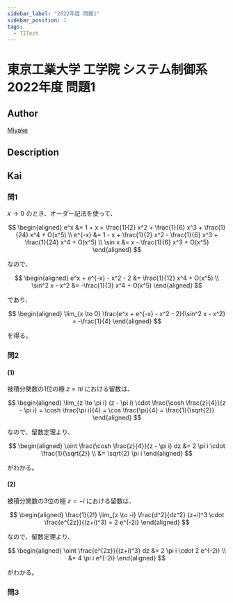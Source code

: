 ```yaml
---
sidebar_label: "2022年度 問題1"
sidebar_position: 1
tags:
  - TITech
---
```

# 東京工業大学 工学院 システム制御系 2022年度 問題1

## **Author**
[Miyake](https://miyake.github.io/exams/index.html)

## **Description**

## **Kai**
### 問1
$x \to 0$ のとき、オーダー記法を使って、

$$
\begin{aligned}
e^x &= 1 + x + \frac{1}{2} x^2 + \frac{1}{6} x^3 + \frac{1}{24} x^4 + O(x^5)
\\
e^{-x} &= 1 - x + \frac{1}{2} x^2 - \frac{1}{6} x^3 + \frac{1}{24} x^4 + O(x^5)
\\
\sin x &= x - \frac{1}{6} x^3 + O(x^5)
\end{aligned}
$$

なので、

$$
\begin{aligned}
e^x + e^{-x} - x^2 - 2 &= \frac{1}{12} x^4 + O(x^5)
\\
\sin^2 x - x^2 &= -\frac{1}{3} x^4 + O(x^5)
\end{aligned}
$$

であり、

$$
\begin{aligned}
\lim_{x \to 0}
\frac{e^x + e^{-x} - x^2 - 2}{\sin^2 x - x^2} = -\frac{1}{4}
\end{aligned}
$$

を得る。

### 問2
#### (1)
被積分関数の1位の極 $z= \pi i$ における留数は、

$$
\begin{aligned}
\lim_{z \to \pi i} (z - \pi i) \cdot \frac{\cosh \frac{z}{4}}{z - \pi i}
= \cosh \frac{\pi i}{4}
= \cos \frac{\pi}{4}
= \frac{1}{\sqrt{2}}
\end{aligned}
$$

なので、留数定理より、

$$
\begin{aligned}
\oint \frac{\cosh \frac{z}{4}}{z - \pi i} dz
&= 2 \pi i \cdot \frac{1}{\sqrt{2}}
\\
&= \sqrt{2} \pi i
\end{aligned}
$$

がわかる。

#### (2)
被積分関数の3位の極 $z=-i$ における留数は、

$$
\begin{aligned}
\frac{1}{2!} \lim_{z \to -i} \frac{d^2}{dz^2} (z+i)^3 \cdot \frac{e^{2z}}{(z+i)^3}
= 2 e^{-2i}
\end{aligned}
$$

なので、留数定理より、

$$
\begin{aligned}
\oint \frac{e^{2z}}{(z+i)^3} dz
&= 2 \pi i \cdot 2 e^{-2i}
\\
&= 4 \pi i e^{-2i}
\end{aligned}
$$

がわかる。

### 問3